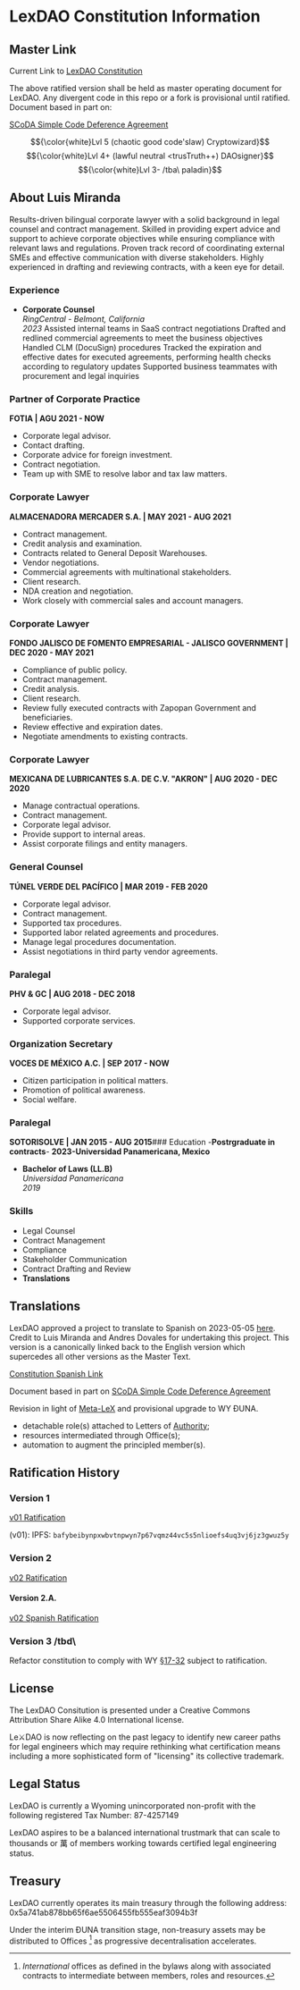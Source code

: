 # LexDAO Constitution Information

## Master Link
Current Link to [LexDAO Constitution](https://github.com/lexDAO/LexDAO-Constitution/blob/master/LexDAO-Constitution%20v02.md)

The above ratified version shall be held as master operating document for LexDAO. Any divergent code in this repo or a fork is provisional until ratified. Document based in part on:
  
  [SCoDA Simple Code Deference Agreement](https://github.com/lex-node/SCoDA-Simple-Code-Deference-Agreement-/blob/master/DAO%20Charter%20with%20Qualified%20Code%20Deference.md)

</details>


<!-- cimply, I will support you in constitutional changes so far as it doesn't conflict with my (¿overly high?) expectations of profession of legal engineering, because it's the role of the next gen of neo-class to formulate their own governance mechanism. Anyone who reads this comment, please leave the $$white$$ as it is the paladin lvl1 test to ~~RTC~` = read the code. Congrats 👏👏👋👏, you've now learnt the secret "handshake" for future rogues to look for deliberate security flaws (of course 🙄). Anyone who spoils it by telling a non-rogue, well the anger of cryptowizards can be slow and subtle. -->
$${\color{white}Lvl 5 (chaotic good code'slaw) Cryptowizard}$$
$${\color{white}Lvl 4+ (lawful neutral <trusTruth++) DAOsigner}$$
$${\color{white}Lvl 3- /tba\ paladin}$$
<!-- Constitution has gone through a liberaterian _pioneer_ stage which created a lot of chaos but necessary at the time to be flexible to respond to a changing funding situation. Now is the time to put down the guardrails for _settler_ to build on top of. The ranking test for 2 ➡️ 3 is to establish a "dungeon" where pairs of rogue + mage are forced to cooperate and/or compete to get some secret key to a meta-LeX (stupid name but not mine) for the lvl 3➡️4 design. As per my notes on skill-trees, lvl 1 data sanitation ➡️ lvl 2 SecOps ➡️ lvl3+ client-attorney privilege (which are not your normal paranoia ↪️ cryptoeconomic design of secrets resistent to AIbots ➡️ ???. After you've finished the upranking to lvl3, please delete the above as all design thinking will be in the random commits which are a test of the dedication of future paladins to seek the "truth". Oh and have fun embedding your personal easter eggs into your commits (I did promise you 😨) -->


## About Luis Miranda

Results-driven bilingual corporate lawyer with a solid background in legal counsel and contract management. Skilled in providing expert advice and support to achieve corporate objectives while ensuring compliance with relevant laws and regulations. Proven track record of coordinating external SMEs and effective communication with diverse stakeholders. Highly experienced in drafting and reviewing contracts, with a keen eye for detail.

### Experience

- **Corporate Counsel**  
  *RingCentral - Belmont, California*  
  *2023*
Assisted internal teams in SaaS contract negotiations
Drafted and redlined commercial agreements to meet the business objectives
Handled CLM (DocuSign) procedures
Tracked the expiration and effective dates for executed agreements, performing health checks according to regulatory updates
Supported business teammates with procurement and legal inquiries

### Partner of Corporate Practice
**FOTIA | AGU 2021 - NOW**  
- Corporate legal advisor.
- Contact drafting.
- Corporate advice for foreign investment.
- Contract negotiation.
- Team up with SME to resolve labor and tax law matters.

### Corporate Lawyer
**ALMACENADORA MERCADER S.A. | MAY 2021 - AUG 2021**  
- Contract management.
- Credit analysis and examination.
- Contracts related to General Deposit Warehouses.
- Vendor negotiations.
- Commercial agreements with multinational stakeholders.
- Client research.
- NDA creation and negotiation.
- Work closely with commercial sales and account managers.

### Corporate Lawyer
**FONDO JALISCO DE FOMENTO EMPRESARIAL - JALISCO GOVERNMENT | DEC 2020 - MAY 2021**  
- Compliance of public policy.
- Contract management.
- Credit analysis.
- Client research.
- Review fully executed contracts with Zapopan Government and beneficiaries.
- Review effective and expiration dates.
- Negotiate amendments to existing contracts.

### Corporate Lawyer
**MEXICANA DE LUBRICANTES S.A. DE C.V. "AKRON" | AUG 2020 - DEC 2020**  
- Manage contractual operations.
- Contract management.
- Corporate legal advisor.
- Provide support to internal areas.
- Assist corporate filings and entity managers.

### General Counsel
**TÚNEL VERDE DEL PACÍFICO | MAR 2019 - FEB 2020**  
- Corporate legal advisor.
- Contract management.
- Supported tax procedures.
- Supported labor related agreements and procedures.
- Manage legal procedures documentation.
- Assist negotiations in third party vendor agreements.

### Paralegal
**PHV & GC | AUG 2018 - DEC 2018**  
- Corporate legal advisor.
- Supported corporate services.

### Organization Secretary
**VOCES DE MÉXICO A.C. | SEP 2017 - NOW**  
- Citizen participation in political matters.
- Promotion of political awareness.
- Social welfare.

### Paralegal
**SOTORISOLVE | JAN 2015 - AUG 2015**### Education
-**Postrgraduate in contracts**-
**2023-Universidad Panamericana, Mexico**

- **Bachelor of Laws (LL.B)**  
  *Universidad Panamericana*  
  *2019*

### Skills

- Legal Counsel
- Contract Management
- Compliance
- Stakeholder Communication
- Contract Drafting and Review
- **Translations**
  
## Translations
LexDAO approved a project to translate to Spanish on 2023-05-05 [here](https://snapshot.org/#/lexdao.eth/proposal/0xdb3dd53ad91fbae2dddf5f3df38c654c58066d01f5e1ac9a11c1c837f165da41).  Credit to Luis Miranda and Andres Dovales for undertaking this project.  This version is a canonically linked back to the English version which supercedes all other versions as the Master Text.

[Constitution Spanish Link](https://github.com/lexDAO/LexDAO-Constitution/blob/master/Translation/Spanish/LexDAO-Constitution%20v02_Spanish.md)


Document based in part on [SCoDA Simple Code Deference Agreement](https://github.com/lex-node/SCoDA-Simple-Code-Deference-Agreement-/blob/master/DAO%20Charter%20with%20Qualified%20Code%20Deference.md)

Revision in light of [Meta-LeX](https://metalex.substack.com/p/the-metalex-whitepaper) and provisional upgrade to WY ĐUNΑ.
- detachable role(s) attached to Letters of [Authority]();
- resources intermediated through Office(s);
- automation to augment the principled member(s).

## Ratification History

### Version 1
[v01 Ratification](https://mainnet.aragon.org/#/lexdao/0x82c603da6b707e99d16e3931414c2c8eafa76bf0/vote/84/)

(v01): IPFS: `bafybeibynpxwbvtnpwyn7p67vqmz44vc5s5nlioefs4uq3vj6jz3gwuz5y`

### Version 2
[v02 Ratification](https://snapshot.org/#/lexdao.eth/proposal/0x3f48d689541cc5b1d92089c23343429d7440ab4f58d9335560c223d299bdfa8d)


#### Version 2.A.
[v02 Spanish Ratification](https://snapshot.org/#/lexdao.eth/proposal/0xdb3dd53ad91fbae2dddf5f3df38c654c58066d01f5e1ac9a11c1c837f165da41)


### Version 3 /tbd\
Refactor constitution to comply with WY [§17-32](https://law.justia.com/codes/wyoming/2022/title-17/chapter-31/) subject to ratification.


## License

The LexDAO Consitution is presented under a Creative Commons Attribution Share Alike 4.0 International license.

Le⚔DAO is now reflecting on the past legacy to identify new career paths for legal engineers which may require rethinking what certification means including a more sophisticated form of "licensing" its collective trademark.


## Legal Status

LexDAO is currently a Wyoming unincorporated non-profit with the following registered Tax Number: 87-4257149

<!-- The point of the raid against USPTO is that I aim to set a precendent in the concurrent-use doctrine https://en.wikipedia.org/wiki/Concurrent_use_registration but based on functionality and not geography ... that the LexDAO trust mark is composed of its members which are retained in a secondary registry with co-regulation under WIPO/USPTO rules persuant to Lanham Act 2(d) on collective ownership as per [15 U.S.C. §1052](https://www.law.cornell.edu/uscode/text/15/1052). -->

LexDAO aspires to be a balanced international trustmark that can scale to thousands or 萬 of members working towards certified legal engineering status.




## Treasury

LexDAO currently operates its main treasury through the following address: 0x5a741ab878bb65f6ae5506455fb555eaf3094b3f

Under the interim ĐUNΑ transition stage, non-treasury assets may be distributed to Offices [^1] as progressive decentralisation accelerates.

[^1]: _International_ offices as defined in the bylaws along with associated contracts to intermediate between members, roles and resources.
